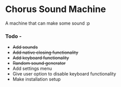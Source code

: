 # Chorus Sound Machine

A machine that can make some sound :p

### Todo - 
* ~~Add sounds~~     
* ~~Add native closing functionality~~       
* ~~Add keyboard functionality~~  
* ~~Random sound generator~~
* Add settings menu
* Give user option to disable keyboard functionality
* Make installation setup  
